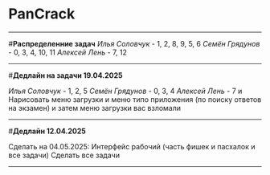 # PanCrack

---

#**Распределенние задач**
*Илья Соловчук* - 1, 2, 8, 9, 5, 6
*Семён Грядунов* - 0, 3, 4, 10, 11
*Алексей Лень* - 7, 12

---

#**Дедлайн на задачи 19.04.2025**

*Илья Соловчук* - 1, 2, 5
*Семён Грядунов* - 0, 3, 4
*Алексей Лень* - 7 и Нарисовать меню загрузки и меню типо приложения (по поиску ответов на экзамен) и затем меню загрузки вас взломали

---

#**Дедлайн 12.04.2025**

Сделать на 04.05.2025: 
Интерфейс рабочий (часть фишек и пасхалок и все задачи)
Сделать все задачи

---

